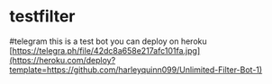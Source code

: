 # testfilter
#telegram
this is a test bot 
you can deploy on heroku
[https://telegra.ph/file/42dc8a658e217afc101fa.jpg](https://heroku.com/deploy?template=https://github.com/harleyquinn099/Unlimited-Filter-Bot-1)
